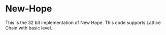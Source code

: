 # New-Hope
This is the 32 bit implementation of New Hope. This code supports Lattice Chain with basic level.
